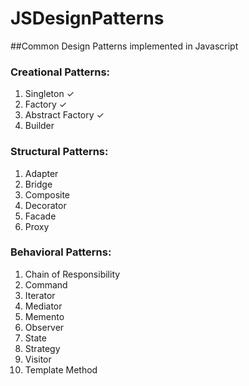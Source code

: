 # JSDesignPatterns
##Common Design Patterns implemented in Javascript

### Creational Patterns:
1. Singleton &#x2713;
2. Factory &#x2713;
3. Abstract Factory &#x2713;
4. Builder

### Structural Patterns:
1. Adapter
2. Bridge
3. Composite
4. Decorator
5. Facade
6. Proxy

### Behavioral Patterns:
1. Chain of Responsibility
2. Command
3. Iterator
4. Mediator
5. Memento
6. Observer
7. State
8. Strategy
9. Visitor
10. Template Method